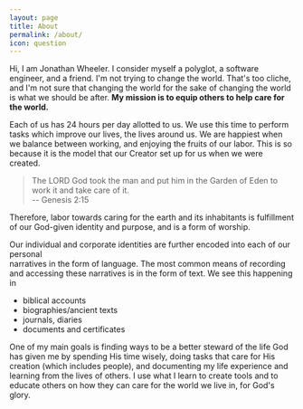 ```yaml
---
layout: page
title: About
permalink: /about/
icon: question
---
```

 
Hi, I am Jonathan Wheeler. I consider myself a polyglot, a software engineer, 
and a friend. I'm not trying to change the world. That's too cliche, and 
I'm not sure that changing the world for the sake of changing the world is what 
we should be after. **My mission is to equip others to help care for the world.** 
 
Each of us has 24 hours per day allotted to us. We use this time to perform tasks 
which improve our lives, the lives around us. We are happiest when we balance between 
working, and enjoying the fruits of our labor. This is so because it is the model that 
our Creator set up for us when we were created. 
 
> The LORD God took the man and put him in the Garden of Eden to work it and take care of it.   
-- Genesis 2:15 
 
Therefore, labor towards caring for the earth and its inhabitants is fulfillment of our 
God-given identity and purpose, and is a form of worship. 
 
Our individual and corporate identities are further encoded into each of our personal  
narratives in the form of language. 
The most common means of recording and accessing these narratives is in the form of text. 
We see this happening in 
 
- biblical accounts 
- biographies/ancient texts 
- journals, diaries 
- documents and certificates 
 
One of my main goals is finding ways to be a better steward of the life God has given me by 
spending His time wisely, doing tasks that care for His creation (which includes people), and documenting my 
life experience and learning from the lives of others. I use what I learn to create tools 
and to educate others on how they can care for the world we live in, for God's glory. 